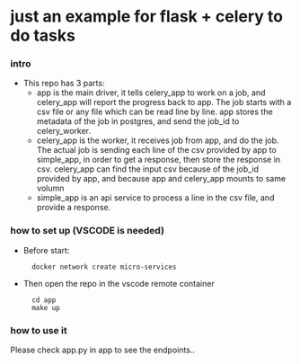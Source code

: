 # just an example for flask + celery to do tasks #

### intro ###

* This repo has 3 parts:
    * app is the main driver, it tells celery_app to work on a job, and celery_app will report the progress back to app. The job starts with a csv file or any file which can be read line by line. app stores the metadata of the job in postgres, and send the job_id to celery_worker.
    * celery_app is the worker, it receives job from app, and do the job. The actual job is sending each line of the csv provided by app to simple_app, in order to get a response, then store the response in csv. celery_app can find the input csv because of the job_id provided by app, and because app and celery_app mounts to same volumn
    * simple_app is an api service to process a line in the csv file, and provide a response.

### how to set up (VSCODE is needed) ###

* Before start:

        docker network create micro-services


* Then open the repo in the vscode remote container

        cd app
        make up


### how to use it ###

Please check app.py in app to see the endpoints..
